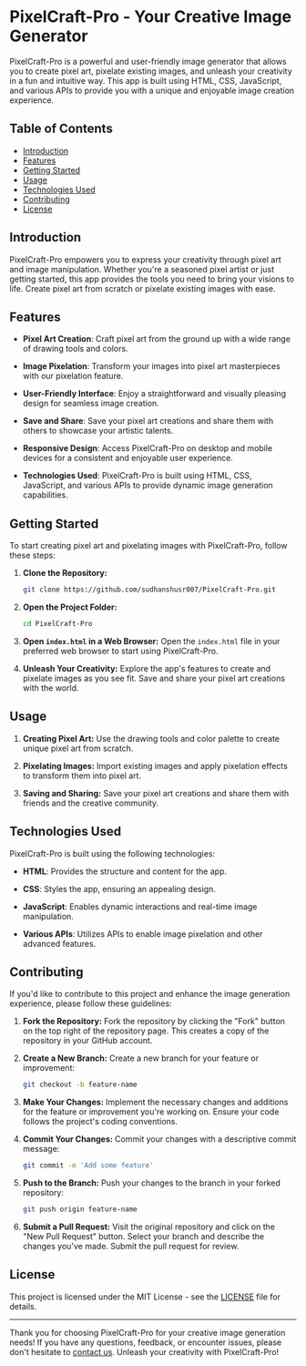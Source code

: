 # PixelCraft-Pro - Your Creative Image Generator

PixelCraft-Pro is a powerful and user-friendly image generator that allows you to create pixel art, pixelate existing images, and unleash your creativity in a fun and intuitive way. This app is built using HTML, CSS, JavaScript, and various APIs to provide you with a unique and enjoyable image creation experience.

## Table of Contents

- [Introduction](#introduction)
- [Features](#features)
- [Getting Started](#getting-started)
- [Usage](#usage)
- [Technologies Used](#technologies-used)
- [Contributing](#contributing)
- [License](#license)

## Introduction

PixelCraft-Pro empowers you to express your creativity through pixel art and image manipulation. Whether you're a seasoned pixel artist or just getting started, this app provides the tools you need to bring your visions to life. Create pixel art from scratch or pixelate existing images with ease.

## Features

- **Pixel Art Creation**: Craft pixel art from the ground up with a wide range of drawing tools and colors.

- **Image Pixelation**: Transform your images into pixel art masterpieces with our pixelation feature.

- **User-Friendly Interface**: Enjoy a straightforward and visually pleasing design for seamless image creation.

- **Save and Share**: Save your pixel art creations and share them with others to showcase your artistic talents.

- **Responsive Design**: Access PixelCraft-Pro on desktop and mobile devices for a consistent and enjoyable user experience.

- **Technologies Used**: PixelCraft-Pro is built using HTML, CSS, JavaScript, and various APIs to provide dynamic image generation capabilities.

## Getting Started

To start creating pixel art and pixelating images with PixelCraft-Pro, follow these steps:

1. **Clone the Repository:**
   ```bash
   git clone https://github.com/sudhanshusr007/PixelCraft-Pro.git
   ```

2. **Open the Project Folder:**
   ```bash
   cd PixelCraft-Pro
   ```

3. **Open `index.html` in a Web Browser:**
   Open the `index.html` file in your preferred web browser to start using PixelCraft-Pro.

4. **Unleash Your Creativity:**
   Explore the app's features to create and pixelate images as you see fit. Save and share your pixel art creations with the world.

## Usage

1. **Creating Pixel Art:**
   Use the drawing tools and color palette to create unique pixel art from scratch.

2. **Pixelating Images:**
   Import existing images and apply pixelation effects to transform them into pixel art.

3. **Saving and Sharing:**
   Save your pixel art creations and share them with friends and the creative community.

## Technologies Used

PixelCraft-Pro is built using the following technologies:

- **HTML**: Provides the structure and content for the app.

- **CSS**: Styles the app, ensuring an appealing design.

- **JavaScript**: Enables dynamic interactions and real-time image manipulation.

- **Various APIs**: Utilizes APIs to enable image pixelation and other advanced features.

## Contributing

If you'd like to contribute to this project and enhance the image generation experience, please follow these guidelines:

1. **Fork the Repository:**
   Fork the repository by clicking the "Fork" button on the top right of the repository page. This creates a copy of the repository in your GitHub account.

2. **Create a New Branch:**
   Create a new branch for your feature or improvement:
   ```bash
   git checkout -b feature-name
   ```

3. **Make Your Changes:**
   Implement the necessary changes and additions for the feature or improvement you're working on. Ensure your code follows the project's coding conventions.

4. **Commit Your Changes:**
   Commit your changes with a descriptive commit message:
   ```bash
   git commit -m 'Add some feature'
   ```

5. **Push to the Branch:**
   Push your changes to the branch in your forked repository:
   ```bash
   git push origin feature-name
   ```

6. **Submit a Pull Request:**
   Visit the original repository and click on the "New Pull Request" button. Select your branch and describe the changes you've made. Submit the pull request for review.

## License

This project is licensed under the MIT License - see the [LICENSE](LICENSE) file for details.

---

Thank you for choosing PixelCraft-Pro for your creative image generation needs! If you have any questions, feedback, or encounter issues, please don't hesitate to [contact us](mailto:sudhanshusr007@gmail.com). Unleash your creativity with PixelCraft-Pro!
```